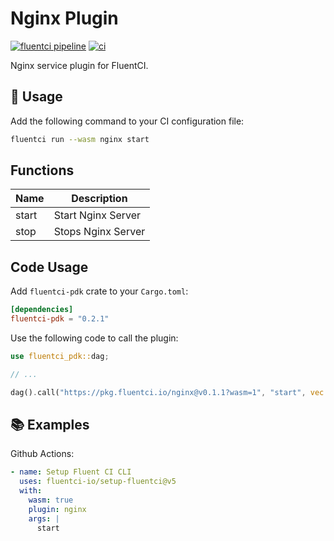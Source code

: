 # Nginx Plugin

[![fluentci pipeline](https://shield.fluentci.io/x/nginx)](https://pkg.fluentci.io/nginx)
[![ci](https://github.com/fluentci-io/services/actions/workflows/nginx.yml/badge.svg)](https://github.com/fluentci-io/services/actions/workflows/nginx.yml)

Nginx service plugin for FluentCI.

## 🚀 Usage

Add the following command to your CI configuration file:

```bash
fluentci run --wasm nginx start
```

## Functions

| Name   | Description                                        |
| ------ | -------------------------------------------------- |
| start  | Start Nginx Server                                 |
| stop   | Stops Nginx Server                                 |

## Code Usage

Add `fluentci-pdk` crate to your `Cargo.toml`:

```toml
[dependencies]
fluentci-pdk = "0.2.1"
```

Use the following code to call the plugin:

```rust
use fluentci_pdk::dag;

// ...

dag().call("https://pkg.fluentci.io/nginx@v0.1.1?wasm=1", "start", vec![])?;
```

## 📚 Examples

Github Actions:

```yaml
- name: Setup Fluent CI CLI
  uses: fluentci-io/setup-fluentci@v5
  with:
    wasm: true
    plugin: nginx
    args: |
      start
```
